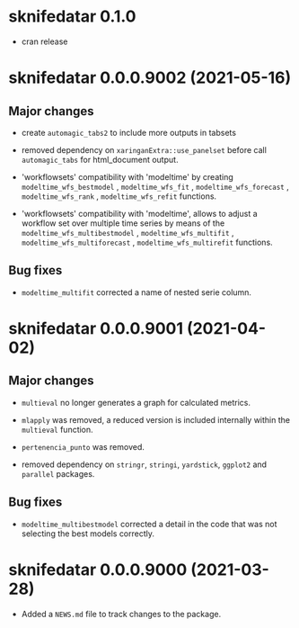 # sknifedatar 0.1.0

* cran release

# sknifedatar 0.0.0.9002 (2021-05-16)

## Major changes

* create `automagic_tabs2` to include more outputs in tabsets

* removed dependency on `xaringanExtra::use_panelset` before call `automagic_tabs` for html_document output.

* 'workflowsets' compatibility with 'modeltime' by creating `modeltime_wfs_bestmodel` , `modeltime_wfs_fit` , `modeltime_wfs_forecast` , `modeltime_wfs_rank` , `modeltime_wfs_refit` functions.

* 'workflowsets' compatibility with 'modeltime', allows to adjust a workflow set over multiple time series by means of the `modeltime_wfs_multibestmodel` , `modeltime_wfs_multifit` , `modeltime_wfs_multiforecast` , `modeltime_wfs_multirefit` functions.

## Bug fixes

* `modeltime_multifit` corrected a name of nested serie column.


# sknifedatar 0.0.0.9001 (2021-04-02)

## Major changes

* `multieval` no longer generates a graph for calculated metrics.

* `mlapply` was removed, a reduced version is included internally within the `multieval` function.

* `pertenencia_punto` was removed.

* removed dependency on `stringr`, `stringi`, `yardstick`, `ggplot2` and `parallel` packages.

## Bug fixes

* `modeltime_multibestmodel` corrected a detail in the code that was not selecting the best models correctly.


# sknifedatar 0.0.0.9000 (2021-03-28) 

* Added a `NEWS.md` file to track changes to the package.